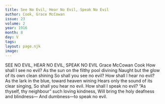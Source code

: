 ```yaml
---
title: See No Evil, Hear No Evil, Speak No Evil
author: Cook, Grace McCowan
issue: 23
volume: 2
year: 1916
month: 8
day: V
tags:
layout: page.njk
image:
---
```

SEE NO EVIL, HEAR NO EVIL, SPEAK NO EVIL   Grace McCowan Cook      How shall I see no evil?   As the sun on the filthy pool divining    Naught but the glow of its own clean shining   So shall you see no evil?      How shall I hear no evil?   As the lark in the blue, toward heaven wining      Hears only the sound of its clear singing,   So shall you hear no evil.      How shall I speak no evil?   “As thyself, thy neighbour” such loving kindness,      Will bring the holy deafness and blindness—   And dumbness—to speak no evil.




